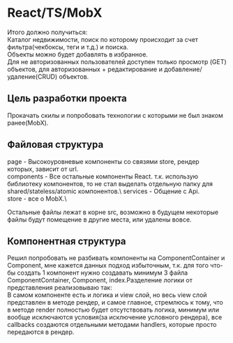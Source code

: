 # React/TS/MobX

Итого должно получиться:\
Каталог недвижимости, поиск по которому происходит за счет фильтра(чекбоксы, теги и т.д.) и поиска.\
Объекты можно будет добавлять в избранное.\
Для не авторизованных пользователей доступен только просмотр (GET) объектов, для авторизованных + редактирование и добавление/удаление(CRUD) объектов.


## Цель разработки проекта

Прокачать скилы и попробовать технологии с которыми не был знаком ранее(MobX).

## Файловая структура

page - Высокоуровневые компоненты со связями store, рендер которых, зависит от url.\
components - Все остальные компоненты React. т.к. использую библиотеку компонентов, то не стал выделать отдельную папку для shared/stateless/atomic компонентов.\ 
services - Общение с Api.\
store - все о MobX.\

Остальные файлы лежат в корне src, возможно в будущем некоторые файлы будут помещение в другие места, или удалены вовсе.

## Компонентная структура
Решил попробовать не разбивать компоненты на ComponentContainer и Component, мне кажется данных подход избыточным, т.к. для того что-бы создать 1 компонент нужно создавать минимум 3 файла ComponentContainer, Component, index.Разделение логики от представления реализовываю так:\
В самом компоненте есть и логика и view слой, но весь view слой представлен в методе рендер, и самое главное, стремлюсь к тому, что в методе render полностью будет отсутствовать логика, минимум или вообще исключаются условия(за исключение условного рендера), все callbacks создаются отдельными методами handlers, которые просто передаются в рендер.